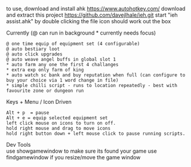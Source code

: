 
to use, download and install ahk https://www.autohotkey.com/
download and extract this project  https://github.com/davejlhale/ieh.git
start "ieh assist.ahk" by double clicking the file icon	
should work out the box 		

Currently 
(@ can run in background * currently needs focus)		
	
	@ one time equip of equipment set (4 configurable)
	@ auto bestiary loot
	@ auto click upgrades	
	@ auto weave angel buffs in global slot 1	
	* auto farm any one the first 4 challanges 
	* extra exp only farm of king	
	* auto watch sc bank and buy reputation when full (can configure to buy your choice via 1 word change in file)		
	* simple chilli script - runs to location repeatedly - best with favourite zone or dungeon run 
	


Keys + Menu / Icon Driven	

	Alt + p  = pause	
	Alt + e = equip selected equipment set		
	left click mouse on icons to turn on off.	
	hold right mouse and drag to move icons	
	hold right button down + left mouse click to pause running scripts.	


Dev Tools		
	use showgamewindow to make sure its found your game	
	use findgamewindow if you resize/move the game window	


